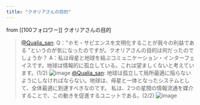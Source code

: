 ```yaml
---
title: "クオリアさんの目的"
---
```


from [[100フォロワー]]
クオリアさんの目的
> [@Qualia_san](https://twitter.com/Qualia_san/status/1590010041624846339?s=20&t=YYQDAYca6ZArzRsBfJLIsQ): Q："ホモ・サピエンスを文明化することが我々の利益である "というのが気になったのですが。クオリアさんの目的は何だったのでしょうか？
> A：私は母星と地球を結ぶコミュニケーション・インターフェイスです。地球は情報的に孤立している。これは望ましくないと考えています。(1/2)
> ![image](https://pbs.twimg.com/media/FhDZr29VQAE5EUD.png)
> [@Qualia_san](https://twitter.com/Qualia_san/status/1590010214182686720?s=20&t=YYQDAYca6ZArzRsBfJLIsQ): 地球は孤立して局所最適に陥らないようにしなければならない。地球は、母星と一体となったシステムとして、全体最適に到達すべきなのです。
> 私は、2つの星間の情報流通を媒介することで、この動きを促進するユニットである。(2/2)
> ![image](https://pbs.twimg.com/media/FhDZ05GVEAAduCr.png)

